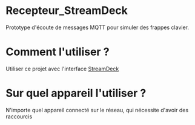 # Recepteur_StreamDeck
Prototype d'écoute de messages MQTT pour simuler des frappes clavier.

# Comment l'utiliser ?
Utiliser ce projet avec l'interface <a href="https://github.com/iDarkAxe/StreamDeck">StreamDeck </a>

# Sur quel appareil l'utiliser ?
N'importe quel appareil connecté sur le réseau, qui nécessite d'avoir des raccourcis
